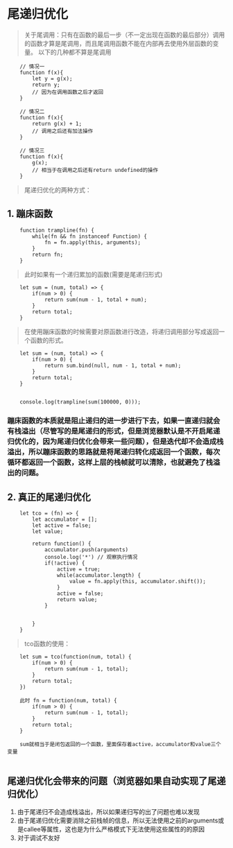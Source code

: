 # 尾递归优化
> 关于尾调用：只有在函数的最后一步（不一定出现在函数的最后部分）调用的函数才算是尾调用，而且尾调用函数不能在内部再去使用外层函数的变量。
> 以下的几种都不算是尾调用

```
    // 情况一
    function f(x){
        let y = g(x);
        return y;
        // 因为在调用函数之后才返回
    }

    // 情况二
    function f(x){
        return g(x) + 1;
        // 调用之后还有加法操作
    }

    // 情况三
    function f(x){
        g(x);
        // 相当于在调用之后还有return undefined的操作
    }
```

> 尾递归优化的两种方式：

## 1. 蹦床函数
```
    function trampline(fn) {
        while(fn && fn instanceof Function) {
            fn = fn.apply(this, arguments);
        }
        return fn;
    }
```
> 此时如果有一个递归累加的函数(需要是尾递归形式)
```
    let sum = (num, total) => {
        if(num > 0) {
            return sum(num - 1, total + num);
        }
        return total;
    }
```

> 在使用蹦床函数的时候需要对原函数进行改造，将递归调用部分写成返回一个函数的形式。

```
    let sum = (num, total) => {
        if(num > 0) {
            return sum.bind(null, num - 1, total + num);
        }
        return total;
    }


    console.log(trampline(sum(100000, 0)));
```

### 蹦床函数的本质就是阻止递归的进一步进行下去，如果一直递归就会有栈溢出（尽管写的是尾递归的形式，但是浏览器默认是不开启尾递归优化的，因为尾递归优化会带来一些问题），但是迭代却不会造成栈溢出，所以蹦床函数的思路就是将尾递归转化成返回一个函数，每次循环都返回一个函数，这样上层的栈帧就可以清除，也就避免了栈溢出的问题。

## 2. 真正的尾递归优化

```
    let tco = (fn) => {
        let accumulator = [];
        let active = false;
        let value;

        return function() {
            accumulator.push(arguments)
            console.log('*') // 观察执行情况
            if(!active) {
                active = true;
                while(accumulator.length) {
                    value = fn.apply(this, accumulator.shift());
                }
                active = false;
                return value;
            }
            

        }
    }
```

> tco函数的使用：
```
    let sum = tco(function(num, total) {
        if(num > 0) {
            return sum(num - 1, total);
        }
        return total;
    })

    此时 fn = function(num, total) {
        if(num > 0) {
            return sum(num - 1, total);
        }
        return total;
    }

    sum就相当于是闭包返回的一个函数，里面保存着active，accumulator和value三个变量


```





## 尾递归优化会带来的问题（浏览器如果自动实现了尾递归优化）

1. 由于尾递归不会造成栈溢出，所以如果递归写的出了问题也难以发现
2. 由于尾递归优化需要消除之前栈帧的信息，所以无法使用之前的arguments或是callee等属性，这也是为什么严格模式下无法使用这些属性的的原因
3. 对于调试不友好

